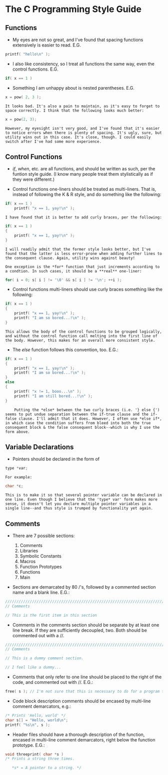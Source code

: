 The C Programming Style Guide
=============================

Functions
---------

*	My eyes are not so great, and I've found that spacing functions extensively is easier to read. E.G.

```c
printf( "hello\n" );
```

*	I also like consistency, so I treat all functions the same way, even the control functions. E.G.

```c
if( x == 1 )
```

*	Something I am unhappy about is nested parentheses. E.G.

```c
x = pow( 2, 3 );
```

	It looks bad. It's also a pain to maintain, as it's easy to forget to space correctly. I think that the following looks much better:

```c
x = pow(2, 3);
```

	However, my eyesight isn't very good, and I've found that it's easier to notice errors when there is plenty of spacing. It's ugly, sure, but utility wins out in this case. It's close, though. I could easily switch after I've had some more experience.

Control Functions
-----------------

*	*if*, *when*, etc. are all functions, and should be written as such, per the funtion style guide. (I know many people treat them stylistically as if they were different.)

*	Control functions one-liners should be treated as multi-liners. That is, instead of following the K & R style, and do something like the following:

```c
if( x == 1 )
	printf( "x == 1, yay!\n" );
```

	I have found that it is better to add curly braces, per the following:

```c
if( x == 1 )
{
	printf( "x == 1, yay!\n" );
}
```

	I will readily admit that the former style looks better, but I've found that the latter is less error-prone when adding further lines to the consequent clause. Again, utility wins against beauty!

	One exception is the *for* function that just increments according to a condtion. In such cases, it should be a **real** one-liner:

```c
for( i = 0; s[ i ] != '\0' && s[ i ] != '\n'; ++i );
```

*	Control functions multi-liners should use curly braces something like the following:

```c
if( x == 1 )
{
	printf( "x == 1, yay!\n" );
	printf( "I am so bored...!\n" );
}
```

	This allows the body of the control functions to be grouped logically, and without the control function call melting into the first line of the body. However, this makes for an overall more consistent style.

*	The *else* function follows this convention, too. E.G.:

```c
if( x == 1 )
{
	printf( "x == 1, yay!\n" );
	printf( "I am so bored...!\n" );
}
else
{
	printf( "x != 1, booo...\n" );
	printf( "I am still bored...!\n" );
}
```

		Putting the *else* between the two curly braces (i.e. '} else {') seems to put undue separation between the if-true clause and the if-false clause. I'll admit that it does. However, I often use *else if*, in which case the condition suffers from bleed into both the true consequent block & the false consequent block--which is why I use the form above.

Variable Declarations
---------------------

*	Pointers should be declared in the form of

```c
type *var;
```

	For example:

```c
char *c;
```

	This is to make it so that several pointer variable can be declared in one line. Even though I believe that the 'type* var' form makes more sense, it doesn't let you declare multiple pointer variables in a single line--and thus style is trumped by functionality yet again.

Comments
--------

*	There are 7 possible sections:
	1.	Comments
	2.	Libraries
	3.	Symbolic Constants
	4.	Macros
	5.	Function Prototypes
	6.	Functions
	7.	Main

*	Sections are demarcated by 80 /'s, followed by a commented section name and a blank line. E.G.:

```C
////////////////////////////////////////////////////////////////////////////////
// Comments

// This is the first item in this section
```

*	Comments in the comments section should be separate by at least one line break. If they are sufficiently decoupled, two. Both should be commented out with a //.

```C
////////////////////////////////////////////////////////////////////////////////
// Comments

// This is a dummy comment section.

// I feel like a dummy...
```

*	Comments that only refer to one line should be placed to the right of the code, and commented out with //. E.G.:

```c
free( s ); // I'm not sure that this is necessary to do for a program that's not looping.
```

*	Code block description comments should be encased by multi-line comment demarcators, e.g.:

```c
/* Prints 'Hello, world' */
char s[] = "Hello, world\n";
printf( "%s\n", s );
```

*	Header files should have a thorough description of the function, encased in multi-line comment demarcators, right below the function prototype. E.G.:

```c
void threeprint( char *s )
/* Prints a string three times.

   *s* = A pointer to a string. */
```
